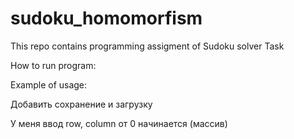 # sudoku_homomorfism

This repo contains programming assigment of Sudoku solver Task

How to run program:

Example of usage:

Добавить сохранение и загрузку

У меня ввод row, column от 0 начинается (массив)